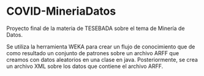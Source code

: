 # COVID-MineriaDatos
Proyecto final de la materia de TESEBADA sobre el tema de Minería de Datos. 

Se utiliza la herramienta WEKA para crear un flujo de conocimiento que de como resultado un conjunto de patrones sobre un archivo ARFF que creamos con datos aleatorios en una clase en java. Posteriormente, se crea un archivo XML sobre los datos que contiene el archivo ARFF. 
